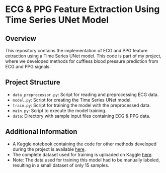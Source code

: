 # ECG & PPG Feature Extraction Using Time Series UNet Model

## Overview

This repository contains the implementation of ECG and PPG feature extraction using a Time Series UNet model. This code is part of my project, where we developed methods for cuffless blood pressure prediction from ECG and PPG signals.

## Project Structure

- `data_preprocessor.py`: Script for reading and preprocessing ECG data.
- `model.py`: Script for creating the Time Series UNet model.
- `train.py`: Script for training the model with the preprocessed data.
- `main.py`: Script to execute the model training.
- `data`: Directory with sample input files containing ECG & PPG data.


## Additional Information

- A Kaggle notebook containing the code for other methods developed during the project is available [here](https://www.kaggle.com/code/bharsh2/bp-calculation).
- The complete dataset used for training is uploaded on Kaggle [here](https://www.kaggle.com/datasets/mkachuee/BloodPressureDataset).
- Note: The data used for training this model had to be manually labeled, resulting in a small dataset of only 15 samples.




